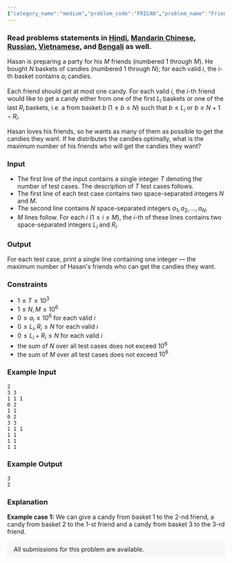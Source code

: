 ```yaml
---
{"category_name":"medium","problem_code":"FRICAN","problem_name":"Friends and Candies","problemComponents":{"constraints":"","constraintsState":false,"subtasks":"","subtasksState":false,"inputFormat":"","inputFormatState":false,"outputFormat":"","outputFormatState":false,"sampleTestCases":{"0":{"id":1,"input":"2\n3 3\n1 1 1\n0 2\n1 1\n0 2\n3 3\n1 1 1\n1 1\n1 1\n1 1","output":"3\n2","explanation":"**Example case 1:** We can give a candy from basket $1$ to the $2$-nd friend, a candy from basket $2$ to the $1$-st friend and a candy from basket $3$ to the $3$-rd friend.","isDeleted":false}}},"video_editorial_url":"","languages_supported":{"0":"CPP14","1":"C","2":"JAVA","3":"PYTH 3.6","4":"PYTH","5":"PYP3","6":"CS2","7":"ADA","8":"PYPY","9":"TEXT","10":"PAS fpc","11":"NODEJS","12":"RUBY","13":"PHP","14":"GO","15":"HASK","16":"TCL","17":"PERL","18":"SCALA","19":"LUA","20":"kotlin","21":"BASH","22":"JS","23":"LISP sbcl","24":"rust","25":"PAS gpc","26":"BF","27":"CLOJ","28":"R","29":"D","30":"CAML","31":"FORT","32":"ASM","33":"swift","34":"FS","35":"WSPC","36":"LISP clisp","37":"SQL","38":"SCM guile","39":"PERL6","40":"ERL","41":"CLPS","42":"ICK","43":"NICE","44":"PRLG","45":"ICON","46":"COB","47":"SCM chicken","48":"PIKE","49":"SCM qobi","50":"ST","51":"NEM"},"max_timelimit":2,"source_sizelimit":50000,"problem_author":"i_love_islam","problem_tester":null,"date_added":"17-08-2019","tags":{"0":"cook109","1":"greedy","2":"i_love_islam","3":"medium","4":"observation","5":"taran_1407"},"problem_difficulty_level":"Medium","best_tag":"","editorial_url":"https://discuss.codechef.com/problems/FRICAN","time":{"view_start_date":1566153002,"submit_start_date":1566153002,"visible_start_date":1566153002,"end_date":1735669800},"is_direct_submittable":false,"problemDiscussURL":"https://discuss.codechef.com/search?q=FRICAN","is_proctored":false,"visitedContests":{},"layout":"problem"}
---
```

### Read problems statements in [Hindi](https://www.codechef.com/download/translated/COOK109/hindi/FRICAN.pdf), [Mandarin Chinese](https://www.codechef.com/download/translated/COOK109/mandarin/FRICAN.pdf), [Russian](https://www.codechef.com/download/translated/COOK109/russian/FRICAN.pdf), [Vietnamese](https://www.codechef.com/download/translated/COOK109/vietnamese/FRICAN.pdf), and [Bengali](https://www.codechef.com/download/translated/COOK109/bengali/FRICAN.pdf) as well.

Hasan is preparing a party for his $M$ friends (numbered $1$ through $M$). He bought $N$ baskets of candies (numbered $1$ through $N$); for each valid $i$, the $i$-th basket contains $a_i$ candies.

Each friend should get at most one candy. For each valid $i$, the $i$-th friend would like to get a candy either from one of the first $L_i$ baskets or one of the last $R_i$ baskets, i.e. a from basket $b$ ($1 \le b \le N$) such that $b \le L_i$ or $b \ge N+1-R_i$.

Hasan loves his friends, so he wants as many of them as possible to get the candies they want. If he distributes the candies optimally, what is the maximum number of his friends who will get the candies they want?

### Input
- The first line of the input contains a single integer $T$ denoting the number of test cases. The description of $T$ test cases follows.
- The first line of each test case contains two space-separated integers $N$ and $M$.
- The second line contains $N$ space-separated integers $a_1, a_2, \ldots, a_N$.
- $M$ lines follow. For each $i$ ($1 \le i \le M$), the $i$-th of these lines contains two space-separated integers $L_i$ and $R_i$.

### Output
For each test case, print a single line containing one integer — the maximum number of Hasan's friends who can get the candies they want.

### Constraints
- $1 \le T \le 10^3$
- $1 \le N, M \le 10^6$
- $0 \le a_i \le 10^6$ for each valid $i$
- $0 \le L_i, R_i \le N$ for each valid $i$
- $0 \le L_i + R_i \le N$ for each valid $i$
- the sum of $N$ over all test cases does not exceed $10^6$
- the sum of $M$ over all test cases does not exceed $10^6$

### Example Input
```
2
3 3
1 1 1
0 2
1 1
0 2
3 3
1 1 1
1 1
1 1
1 1
```

### Example Output
```
3
2
```

### Explanation
**Example case 1:** We can give a candy from basket $1$ to the $2$-nd friend, a candy from basket $2$ to the $1$-st friend and a candy from basket $3$ to the $3$-rd friend.

<aside style='background: #f8f8f8;padding: 10px 15px;'><div>All submissions for this problem are available.</div></aside>